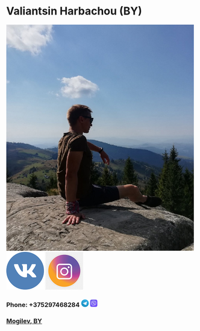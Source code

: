 # Valiantsin Harbachou (BY)

![Photo](Моё%20фото%20основа.png)
[![logo](logo%20vk.png)](https://vk.com/vojiik_ride) [![logo](logo%20insta.png)](https://www.instagram.com/vojiik_ride/)
### Phone: +375297468284 [![logo](Telegram%20logo.png)](t.me/vojiik_ride) [![logo](viber%20logo1.png)](https://viber.click/375297468284)
### [Mogilev, BY](https://www.google.com/maps/place/%D0%9C%D0%BE%D0%B3%D0%B8%D0%BB%D1%91%D0%B2,+%D0%91%D0%B5%D0%BB%D0%B0%D1%80%D1%83%D1%81%D1%8C/@53.9168,30.3449,9z/data=!4m5!3m4!1s0x46d0521c52844571:0xcf85d14239bb73b6!8m2!3d53.8980663!4d30.3325337?hl=ru)